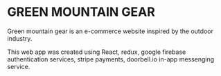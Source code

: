 <h1>GREEN MOUNTAIN GEAR</h1>

Green mountain gear is an e-commerce website inspired by the outdoor industry.

This web app was created using React, redux, google firebase authentication services, stripe payments, doorbell.io in-app messenging service.
